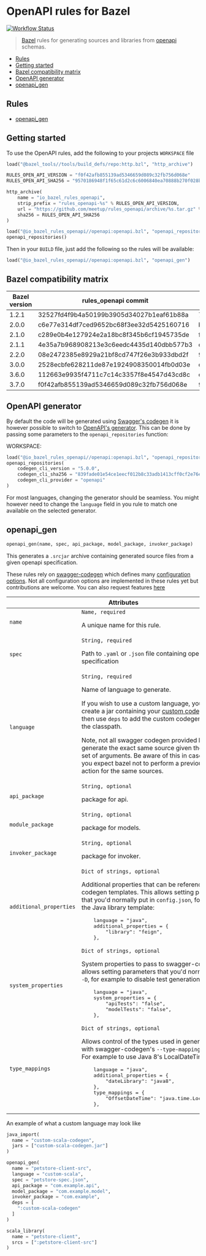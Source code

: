 # OpenAPI rules for Bazel <!-- omit in toc -->

[![Workflow Status](https://github.com/meetup/rules_openapi/workflows/Main/badge.svg)](https://github.com/meetup/rules_openapi/actions)

> [Bazel](https://bazel.build/) rules for generating sources and libraries from [openapi](https://www.openapis.org/) schemas.

- [Rules](#rules)
- [Getting started](#getting-started)
- [Bazel compatibility matrix](#bazel-compatibility-matrix)
- [OpenAPI generator](#openapi-generator)
- [openapi_gen](#openapi_gen)

## Rules

* [openapi_gen](#openapi_gen)

## Getting started

To use the OpenAPI rules, add the following to your projects `WORKSPACE` file

```python
load("@bazel_tools//tools/build_defs/repo:http.bzl", "http_archive")

RULES_OPEN_API_VERSION = "f0f42afb855139ad5346659d089c32fb756d068e"
RULES_OPEN_API_SHA256 = "9570186948f1f65c61d2c6c6006840ea70888b270f028bbd0eb736caae1cd9df"

http_archive(
    name = "io_bazel_rules_openapi",
    strip_prefix = "rules_openapi-%s" % RULES_OPEN_API_VERSION,
    url = "https://github.com/meetup/rules_openapi/archive/%s.tar.gz" % RULES_OPEN_API_VERSION,
    sha256 = RULES_OPEN_API_SHA256
)

load("@io_bazel_rules_openapi//openapi:openapi.bzl", "openapi_repositories")
openapi_repositories()
```

Then in your `BUILD` file, just add the following so the rules will be available:

```python
load("@io_bazel_rules_openapi//openapi:openapi.bzl", "openapi_gen")
```

## Bazel compatibility matrix

| Bazel version | rules_openapi commit                     | sha256 hash                                                      |
| ------------- | ---------------------------------------- | ---------------------------------------------------------------- |
| 1.2.1         | 32527fd4f9b4a50199b3905d34027b1eaf61b88a | 700feae8dda1a6400672c77e0b2bc2d5db9a21b902c20b342d65bb314af953f3 |
| 2.0.0         | c6e77e314df7ced9652bc68f3ee32d5425160716 | ba55fbd75a50eb8e2fd08d4dc72a8f32858bc14db184677cee969453d72d7c67 |
| 2.1.0         | c289e0b4e127924e2a18bc8f345b6cf1945735de | f88a6627533d2974385b36ce1f3606795cd08070e28e5e44074ed2101afdd348 |
| 2.1.1         | 4e35a7b968908213e3c6eedc4435d140dbb577b3 | d1af6e9bd23b24a07f059b1a97f0bc305d7cf74a2965f06fc11c182d568a0e1c |
| 2.2.0         | 08e2472385e8929a21bf8cd747f26e3b933dbd2f | 9dfeeb8cef2347b5ba3d59b7948fd26518eefc537ca95d4846d6c124e38d294a |
| 3.0.0         | 2528ecbfe628211de87e1924908350014fb0d03e | d4c5b924f0a2a7d844650ff3b76c0475f370e5ceb5b1811665144102e7296383 |
| 3.6.0         | 112663e9935f4711c7c14c3357f8e4547d43cd8c | cf32217fda600e49848cd9b496a2e77e50d695230f437f8d5a2f0f2f5d437338 |
| 3.7.0         | f0f42afb855139ad5346659d089c32fb756d068e | 9570186948f1f65c61d2c6c6006840ea70888b270f028bbd0eb736caae1cd9df |

## OpenAPI generator

By default the code will be generated using [Swagger's codegen](https://github.com/swagger-api/swagger-codegen#swagger-code-generator) it is however possible to switch
to [OpenAPI's generator](https://github.com/OpenAPITools/openapi-generator). This can be done by passing some parameters to the `openapi_repositories` function:

WORKSPACE:
```python
load("@io_bazel_rules_openapi//openapi:openapi.bzl", "openapi_repositories")
openapi_repositories(
    codegen_cli_version = "5.0.0",
    codegen_cli_sha256 = "839fade01e54ce1eecf012b8c33adb1413cff0cf2e76e23bc8d7673f09626f8e",
    codegen_cli_provider = "openapi"
)
```

For most languages, changing the generator should be seamless. You might however need to change the `language` field in you rule to match one available on the selected generator.

## openapi_gen

```python
openapi_gen(name, spec, api_package, model_package, invoker_package)
```

This generates a `.srcjar` archive containing generated source files from a given openapi specification.

These rules rely on [swagger-codegen](https://github.com/swagger-api/swagger-codegen#swagger-code-generator) which defines many [configuration options](https://github.com/swagger-api/swagger-codegen#to-generate-a-sample-client-library). Not all configuration options
are implemented in these rules yet but contributions are welcome. You can also request features [here](https://github.com/meetup/rules_openapi/issues/new?title=I%20would%20like%20to%20see...)

<table class="table table-condensed table-bordered table-params">
  <colgroup>
    <col class="col-param" />
    <col class="param-description" />
  </colgroup>
  <thead>
    <tr>
      <th colspan="2">Attributes</th>
    </tr>
  </thead>
  <tbody>
    <tr>
      <td><code>name</code></td>
      <td>
        <code>Name, required</code>
        <p>A unique name for this rule.</p>
      </td>
    </tr>
    <tr>
      <td><code>spec</code></td>
      <td>
        <code>String, required</code>
        <p>
          Path to <code>.yaml</code> or <code>.json</code> file containing openapi specification
        </p>
      </td>
    </tr>
    <tr>
      <td><code>language</code></td>
      <td>
        <code>String, required</code>
        <p>Name of language to generate.</p>
        <p>If you wish to use a custom language, you'll need to create a jar containing your <a href="https://github.com/swagger-api/swagger-codegen#making-your-own-codegen-modules">custom codegen module</a>, then use <code>deps</code> to add the custom codegen module to the classpath.</p>
        <p>
          Note, not all swagger codegen provided languages generate the exact same source given the exact same set of arguments.
          Be aware of this in cases where you expect bazel not to perform a previous executed action for the same sources.
        </p>
      </td>
    </tr>
    <tr>
      <td><code>api_package</code></td>
      <td>
        <code>String, optional</code>
        <p>package for api.</p>
      </td>
    </tr>
    <tr>
      <td><code>module_package</code></td>
      <td>
        <code>String, optional</code>
        <p>package for models.</p>
      </td>
    </tr>
    <tr>
      <td><code>invoker_package</code></td>
      <td>
        <code>String, optional</code>
        <p>package for invoker.</p>
      </td>
    </tr>
    <tr>
      <td><code>additional_properties</code></td>
      <td>
        <code>Dict of strings, optional</code>
        <p>Additional properties that can be referenced by the codegen
        templates. This allows setting parameters that you'd normally put in
        <code>config.json</code>, for example the Java library template:</p>
        <pre>
    language = "java",
    additional_properties = {
        "library": "feign",
    },</pre>
      </td>
    </tr>
    <tr>
      <td><code>system_properties</code></td>
      <td>
        <code>Dict of strings, optional</code>
        <p>System properties to pass to swagger-codegen.  This allows setting parameters that you'd normally
        set with <code>-D</code>, for example to disable test generation:</p>
        <pre>
    language = "java",
    system_properties = {
        "apiTests": "false",
        "modelTests": "false",
    },</pre>
      </td>
    </tr>
    <tr>
      <td><code>type_mappings</code></td>
      <td>
        <code>Dict of strings, optional</code>
        <p>Allows control of the types used in generated code with
        swagger-codegen's <code>--type-mappings</code> parameter. For example to
        use Java 8's LocalDateTime class:</p>
        <pre>
    language = "java",
    additional_properties = {
        "dateLibrary": "java8",
    },
    type_mappings = {
        "OffsetDateTime": "java.time.LocalDateTime",
    },</pre>
      </td>
    </tr>
  </tbody>
</table>

An example of what a custom language may look like

```python
java_import(
  name = "custom-scala-codegen",
  jars = ["custom-scala-codegen.jar"]
)

openapi_gen(
  name = "petstore-client-src",
  language = "custom-scala",
  spec = "petstore-spec.json",
  api_package = "com.example.api",
  model_package = "com.example.model",
  invoker_package = "com.example",
  deps = [
    ":custom-scala-codegen"
  ]
)

scala_library(
  name = "petstore-client",
  srcs = [":petstore-client-src"]
)
```
